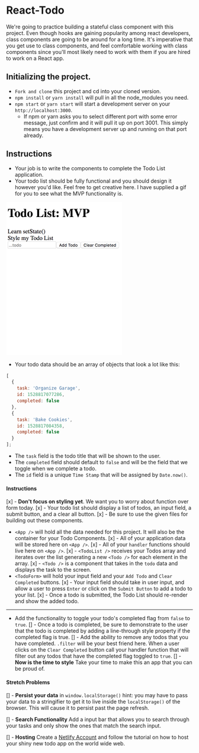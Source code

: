# React-Todo

We're going to practice building a stateful class component with this project. Even though hooks are gaining popularity among react developers, class components are going to be around for a long time. It's imperative that you get use to class components, and feel comfortable working with class components since you'll most likely need to work with them if you are hired to work on a React app.

## Initializing the project.

- `Fork and clone` this project and cd into your cloned version.
- `npm install` or `yarn install` will pull in all the node_modules you need.
- `npm start` or `yarn start` will start a development server on your `http://localhost:3000`.
  - If npm or yarn asks you to select different port with some error message, just confirm and it will pull it up on port 3001. This simply means you have a development server up and running on that port already.

## Instructions

- Your job is to write the components to complete the Todo List application.
- Your todo list should be fully functional and you should design it however you'd like. Feel free to get creative here. I have supplied a gif for you to see what the MVP functionality is.

![Todo App MVP](todo.gif)

- Your todo data should be an array of objects that look a lot like this:

```js
[
  {
    task: 'Organize Garage',
    id: 1528817077286,
    completed: false
  },
  {
    task: 'Bake Cookies',
    id: 1528817084358,
    completed: false
  }
];
```

- The `task` field is the todo title that will be shown to the user.
- The `completed` field should default to `false` and will be the field that we toggle when we complete a todo.
- The `id` field is a unique `Time Stamp` that will be assigned by `Date.now()`.

#### Instructions

 [x] - **Don't focus on styling yet**. We want you to worry about function over form today.
[x] - Your todo list should display a list of todos, an input field, a submit button, and a clear all button.
[x] - Be sure to use the given files for building out these components.
- `<App />` will hold all the data needed for this project. It will also be the container for your Todo Components.
 [x] - All of your application data will be stored here on `<App />`.
 [x] - All of your `handler` functions should live here on `<App />`.
[x] - `<TodoList />` receives your Todos array and iterates over the list generating a new `<Todo />` for each element in the array.
[x] - `<Todo />` is a component that takes in the `todo` data and displays the task to the screen.
- `<TodoForm>` will hold your input field and your `Add Todo` and `Clear Completed` buttons.
[x]  - Your input field should take in user input, and allow a user to press `Enter` or click on the `Submit Button` to add a todo to your list.
 [x] - Once a todo is submitted, the Todo List should re-render and show the added todo.

---

- Add the functionality to toggle your todo's completed flag from `false` to `true`.
 [] - Once a todo is completed, be sure to demonstrate to the user that the todo is completed by adding a line-through style property if the completed flag is true.
[] - Add the ability to remove any todos that you have completed. `.filter` will be your best friend here. When a user clicks on the `Clear Completed` button call your handler function that will filter out any todos that have the completed flag toggled to `true`.
[] - **Now is the time to style** Take your time to make this an app that you can be proud of.

#### Stretch Problems

[] - **Persist your data** in `window.localStorage()` hint: you may have to pass your data to a stringifier to get it to live inside the `localStorage()` of the browser. This will cause it to persist past the page refresh.

[] - **Search Functionality** Add a input bar that allows you to search through your tasks and only show the ones that match the search input.

[] - **Hosting** Create a [Netlify Account](https://www.netlify.com/) and follow the tutorial on how to host your shiny new todo app on the world wide web.

